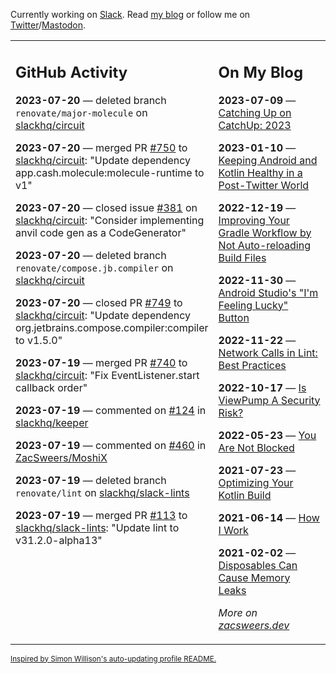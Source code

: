 Currently working on [Slack](https://slack.com/). Read [my blog](https://zacsweers.dev/) or follow me on [Twitter](https://twitter.com/ZacSweers)/[Mastodon](https://hachyderm.io/@ZacSweers).

<table><tr><td valign="top" width="60%">

## GitHub Activity
<!-- githubActivity starts -->
**2023-07-20** — deleted branch `renovate/major-molecule` on [slackhq/circuit](https://github.com/slackhq/circuit)

**2023-07-20** — merged PR [#750](https://github.com/slackhq/circuit/pull/750) to [slackhq/circuit](https://github.com/slackhq/circuit): "Update dependency app.cash.molecule:molecule-runtime to v1"

**2023-07-20** — closed issue [#381](https://github.com/slackhq/circuit/issues/381) on [slackhq/circuit](https://github.com/slackhq/circuit): "Consider implementing anvil code gen as a CodeGenerator"

**2023-07-20** — deleted branch `renovate/compose.jb.compiler` on [slackhq/circuit](https://github.com/slackhq/circuit)

**2023-07-20** — closed PR [#749](https://github.com/slackhq/circuit/pull/749) to [slackhq/circuit](https://github.com/slackhq/circuit): "Update dependency org.jetbrains.compose.compiler:compiler to v1.5.0"

**2023-07-19** — merged PR [#740](https://github.com/slackhq/circuit/pull/740) to [slackhq/circuit](https://github.com/slackhq/circuit): "Fix EventListener.start callback order"

**2023-07-19** — commented on [#124](https://github.com/slackhq/keeper/issues/124#issuecomment-1642997711) in [slackhq/keeper](https://github.com/slackhq/keeper)

**2023-07-19** — commented on [#460](https://github.com/ZacSweers/MoshiX/issues/460#issuecomment-1642886991) in [ZacSweers/MoshiX](https://github.com/ZacSweers/MoshiX)

**2023-07-19** — deleted branch `renovate/lint` on [slackhq/slack-lints](https://github.com/slackhq/slack-lints)

**2023-07-19** — merged PR [#113](https://github.com/slackhq/slack-lints/pull/113) to [slackhq/slack-lints](https://github.com/slackhq/slack-lints): "Update lint to v31.2.0-alpha13"
<!-- githubActivity ends -->
</td><td valign="top" width="40%">

## On My Blog
<!-- blog starts -->
**2023-07-09** — [Catching Up on CatchUp: 2023](https://www.zacsweers.dev/catching-up-on-catchup-2023/)

**2023-01-10** — [Keeping Android and Kotlin Healthy in a Post-Twitter World](https://www.zacsweers.dev/keeping-android-healthy/)

**2022-12-19** — [Improving Your Gradle Workflow by Not Auto-reloading Build Files](https://www.zacsweers.dev/improving-your-workflow-by-not-auto-reloading-build-files/)

**2022-11-30** — [Android Studio's "I'm Feeling Lucky" Button](https://www.zacsweers.dev/android-studios-im-feeling-lucky-button/)

**2022-11-22** — [Network Calls in Lint: Best Practices](https://www.zacsweers.dev/network-calls-in-lint-best-practices/)

**2022-10-17** — [Is ViewPump A Security Risk?](https://www.zacsweers.dev/is-viewpump-a-security-risk/)

**2022-05-23** — [You Are Not Blocked](https://www.zacsweers.dev/you-are-not-blocked/)

**2021-07-23** — [Optimizing Your Kotlin Build](https://www.zacsweers.dev/optimizing-your-kotlin-build/)

**2021-06-14** — [How I Work](https://www.zacsweers.dev/how-i-work/)

**2021-02-02** — [Disposables Can Cause Memory Leaks](https://www.zacsweers.dev/disposables-can-cause-memory-leaks/)
<!-- blog ends -->
_More on [zacsweers.dev](https://zacsweers.dev/)_
</td></tr></table>

<sub><a href="https://simonwillison.net/2020/Jul/10/self-updating-profile-readme/">Inspired by Simon Willison's auto-updating profile README.</a></sub>